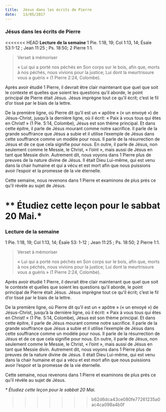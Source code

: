 ```yaml
---
title:  Jésus dans les écrits de Pierre
date:   13/05/2017
---
```


### Jésus dans les écrits de Pierre

<<<<<<< HEAD
**Lecture de la semaine**
 1 Pie. 1:18, 19; Col 1:13, 14; Ésaïe 53:1-12 ; Jean 11:25 ; Ps. 18:50; 2 Pierre 1:1.

><p>Verset à mémoriser</p>
> « Lui qui a porté nos péchés en Son corps sur le bois, afin que, morts à nos  péchés, nous vivions pour la justice; Lui dont la meurtrissure vous a guéris »  (1 Pierre 2:24, Colombe).

Après avoir étudié 1 Pierre, il devrait être clair maintenant que quel que soit  le contexte et quelles que soient les questions qu’il aborde, le point principal  de Pierre était Jésus. Jésus imprègne tout ce qu’il écrit; c’est le fil d’or tissé  par le biais de la lettre. 

De la première ligne, où Pierre dit qu’il est un « apôtre » (« un envoyé ») de  Jésus-Christ, jusqu’à la dernière ligne, où il écrit: « Paix à vous tous qui êtes  en Christ! » (1 Pie. 5:14, Colombe), Jésus est son thème principal. Et dans  cette épitre, il parle de Jésus mourant comme notre sacrifice. Il parle de la  grande souffrance que Jésus a subie et il utilise l’exemple de Jésus dans cette  souffrance comme un modèle pour nous. Il parle de la résurrection de Jésus  et de ce que cela signifie pour nous. En outre, il parle de Jésus, non  seulement comme le Messie, le Christ, « l’oint », mais aussi de Jésus en tant  que Messie divin. Autrement dit, nous voyons dans 1 Pierre plus de preuves  de la nature divine de Jésus. Il était Dieu Lui-même, qui est venu dans la  chair humaine et qui a vécu et est mort afin que nous puissions avoir l’espoir et la promesse de la vie éternelle.

Cette semaine, nous revenons dans 1 Pierre et examinons de plus près ce  qu’il révèle au sujet de Jésus.

** Étudiez cette leçon pour le sabbat 20 Mai.*
=======
### Lecture de la semaine
1 Pie. 1:18, 19; Col 1:13, 14; Ésaïe 53: 1-12 ; Jean 11:25 ; Ps. 18:50; 2 Pierre 1:1.

> <p>Verset à mémoriser</p>
> « Lui qui a porté nos péchés en Son corps sur le bois, afin que, morts à nos péchés, nous vivions pour la justice; Lui dont la meurtrissure vous a guéris » (1 Pierre  2:24, Colombe).

Après avoir étudié 1 Pierre, il devrait être clair maintenant que quel que soit le contexte et quelles que soient les questions qu’il aborde, le point principal de Pierre était Jésus. Jésus imprègne tout ce qu’il écrit; c’est le fil d’or tissé par le biais de la lettre.

De la première ligne, où Pierre  dit qu’il est un « apôtre » (« un envoyé ») de Jésus-Christ, jusqu’à la dernière ligne, où il écrit: « Paix à vous tous qui êtes en Christ! » (1 Pie. 5:14, Colombe), Jésus est son thème principal. Et dans cette épitre, il parle de Jésus mourant comme notre sacrifice. Il parle de la grande souffrance que Jésus a subie et il utilise l’exemple de Jésus dans cette souffrance comme un modèle pour nous. Il parle de la résurrection de Jésus et de ce que cela signifie pour nous. En outre, il parle de Jésus, non seulement comme le Messie, le Christ, « l’oint », mais aussi de Jésus en tant que Messie divin. Autrement dit, nous voyons dans 1 Pierre plus de preuves de la nature divine de Jésus. Il était Dieu Lui-même, qui est venu dans la chair humaine et qui a vécu et est mort afin que nous puissions avoir l’espoir et la promesse de la vie éternelle.

Cette semaine, nous revenons dans 1 Pierre  et examinons de plus près ce qu’il révèle au sujet de Jésus.

_* Étudiez cette leçon pour le sabbat 20 Mai._
>>>>>>> b62d6dca43ce080fe77261235a0ac4ca098a4b0f
